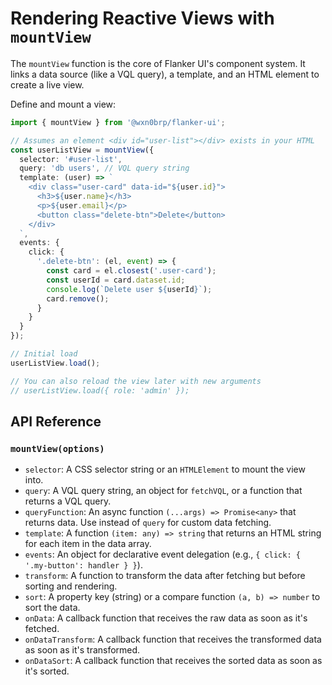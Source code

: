 # Rendering Reactive Views with `mountView`

The `mountView` function is the core of Flanker UI's component system. It links a data source (like a VQL query), a template, and an HTML element to create a live view.

Define and mount a view:
```typescript
import { mountView } from '@wxn0brp/flanker-ui';

// Assumes an element <div id="user-list"></div> exists in your HTML
const userListView = mountView({
  selector: '#user-list',
  query: 'db users', // VQL query string
  template: (user) => `
    <div class="user-card" data-id="${user.id}">
      <h3>${user.name}</h3>
      <p>${user.email}</p>
      <button class="delete-btn">Delete</button>
    </div>
  `,
  events: {
    click: {
      '.delete-btn': (el, event) => {
        const card = el.closest('.user-card');
        const userId = card.dataset.id;
        console.log(`Delete user ${userId}`);
        card.remove();
      }
    }
  }
});

// Initial load
userListView.load();

// You can also reload the view later with new arguments
// userListView.load({ role: 'admin' });
```

## API Reference

### `mountView(options)`

- `selector`: A CSS selector string or an `HTMLElement` to mount the view into.
- `query`: A VQL query string, an object for `fetchVQL`, or a function that returns a VQL query.
- `queryFunction`: An async function `(...args) => Promise<any>` that returns data. Use instead of `query` for custom data fetching.
- `template`: A function `(item: any) => string` that returns an HTML string for each item in the data array.
- `events`: An object for declarative event delegation (e.g., `{ click: { '.my-button': handler } }`).
- `transform`: A function to transform the data after fetching but before sorting and rendering.
- `sort`: A property key (string) or a compare function `(a, b) => number` to sort the data.
- `onData`: A callback function that receives the raw data as soon as it's fetched.
- `onDataTransform`: A callback function that receives the transformed data as soon as it's transformed.
- `onDataSort`: A callback function that receives the sorted data as soon as it's sorted.